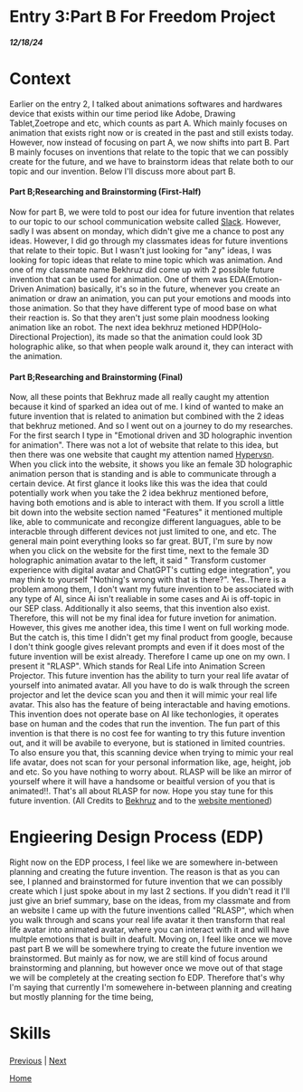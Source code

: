 # Entry 3:Part B For Freedom Project
##### 12/18/24

# Context 
Earlier on the entry 2, I talked about animations softwares and hardwares device that exists within our time period like Adobe, Drawing Tablet,Zoetrope and etc, which counts as part A. Which mainly focuses on animation that exists right now or is created in the past and still exists today. However, now instead of focusing on part A, we now shifts into part B. Part B mainly focuses on inventions that relate to the topic that we can possibly create for the future, and we have to brainstorm ideas that relate both to our topic and our invention. Below I'll discuss more about part B.
#### Part B;Researching and Brainstorming (First-Half)
Now for part B, we were told to post our idea for future invention that relates to our topic to our school communication website called [Slack](https://slack.com/). However, sadly I was absent on monday, which didn't give me a chance to post any ideas. However, I did go through my classmates ideas for future inventions that relate to their topic. But I wasn't just looking for "any" ideas, I was looking for topic ideas that relate to mine topic which was animation. And one of my classmate name Bekhruz did come up with 2 possible future invention that can be used for animation. One of them was EDA(Emotion-Driven Animation) basically, it's so in the future, whenever you create an animation or draw an animation, you can put your emotions and moods into those animation. So that they have different type of mood base on what their reaction is. So that they aren't just some plain moodness looking animation like an robot. The next idea bekhruz metioned HDP(Holo-Directional Projection), its made so that the animation could look 3D holographic alike, so that when people walk around it, they can interact with the animation. 
#### Part B;Researching and Brainstorming (Final)
Now, all these points that Bekhruz made all really caught my attention because it kind of sparked an idea out of me. I kind of wanted to make an future invention that is related to animation but combined with the 2 ideas that bekhruz metioned. And so I went out on a journey to do my researches. For the first search I type in "Emotional driven and 3D holographic invention for animation". There was not a lot of website that relate to this idea, but then there was one website that caught my attention named [Hypervsn](https://hypervsn.com/digital-avatar). When you click into the website, it shows you like an female 3D holographic animation person that is standing and is able to communicate through a certain device. At first glance it looks like this was the idea that could potentially work when you take the 2 idea bekhruz mentioned before, having both emotions and is able to interact with them. If you scroll a little bit down into the website section named "Features" it mentioned multiple like, able to communicate and recongize different languagues, able to be interacble through different devices not just limited to one, and etc. The general main point everything looks so far great. BUT, I'm sure by now when you click on the website for the first time, next to the female 3D holographic animation avatar to the left, it said " Transform customer experience with digital avatar and ChatGPT's cutting edge integration", you may think to yourself "Nothing's wrong with that is there?". Yes..There is a problem among them, I don't want my future invention to be associated with any type of AI, since Ai isn't realiable in some cases and Ai is off-topic in our SEP class. Additionally it also seems, that this invention also exist. Therefore, this will not be my final idea for future invetion for animation. However, this gives me another idea, this time I went on full working mode. But the catch is, this time I didn't get my final product from google, because I don't think google gives relevant prompts and even if it does most of the future invention will be exist already. Therefore I came up one on my own. I present it "RLASP". Which stands for Real Life into Animation Screen Projector. This future invention has the ability to turn your real life avatar of yourself into animated avatar. All you have to do is walk through the screen projector and let the device scan you and then it will mimic your real life avatar. This also has the feature of being interactable and having emotions. This invention does not operate base on AI like techonlogies, it operates base on human and the codes that run the invention. The fun part of this invention is that there is no cost fee for wanting to try this future invention out, and it will be avabile to everyone, but is stationed in limited countries. To also ensure you that, this scanning device when trying to mimic your real life avatar, does not scan for your personal information like, age, height, job and etc. So you have nothing to worry about. RLASP will be like an mirror of yourself where it will have a handsome or beaitful version of you that is animated!!. That's all about RLASP for now. Hope you stay tune for this future invention.
(All Credits to [Bekhruz](https://app.slack.com/client/T0DD2QXUG/C07LFA0NR0R) and to the [website mentioned](https://hypervsn.com/digital-avatar))
# Engieering Design Process (EDP)
Right now on the EDP process, I feel like we are somewhere in-between planning and creating the future invention. The reason is that as you can see, I planned and brainstormed for future invention that we can possibly create which I just spoke about in my last 2 sections. If you didn't read it I'll just give an brief summary, base on the ideas, from my classmate and from an website I came up with the future inventions called "RLASP", which when you walk through and scans your real life avatar it then transform that real life avatar into animated avatar, where you can interact with it and will have multple emotions that is built in deafult. Moving on, I feel like once we move past part B we will be somewhere trying to create the future invention we brainstormed. But mainly as for now, we are still kind of focus around brainstorming and planning, but however once we move out of that stage we will be completely at the creating section fo EDP. Therefore that's why I'm saying that currently I'm somewehere in-between planning and creating but mostly planning for the time being,
# Skills

###




[Previous](entry02.md) | [Next](entry04.md)

[Home](../README.md)
